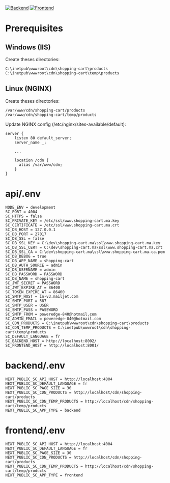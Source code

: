 [![Backend](https://github.com/aelassas/shopping-cart/actions/workflows/backend.yml/badge.svg)](https://github.com/aelassas/shopping-cart/actions/workflows/backend.yml)
[![Frontend](https://github.com/aelassas/shopping-cart/actions/workflows/frontend.yml/badge.svg)](https://github.com/aelassas/shopping-cart/actions/workflows/frontend.yml)

# Prerequisites

## Windows (IIS)

Create theses directories:

```
C:\inetpub\wwwroot\cdn\shopping-cart\products
C:\inetpub\wwwroot\cdn\shopping-cart\temp\products
```

## Linux (NGINX)

Create theses directories:

```
/var/www/cdn/shopping-cart/products
/var/www/cdn/shopping-cart/temp/products
```

Update NGINX config (/etc/nginx/sites-available/default):

```
server {
    listen 80 default_server;
    server_name _;
    
    ...
    
    location /cdn {
      alias /var/www/cdn;
    }
}
```

# api/.env

```
NODE_ENV = development
SC_PORT = 4004
SC_HTTPS = false
SC_PRIVATE_KEY = /etc/ssl/www.shopping-cart.ma.key
SC_CERTIFICATE = /etc/ssl/www.shopping-cart.ma.crt
SC_DB_HOST = 127.0.0.1
SC_DB_PORT = 27017
SC_DB_SSL = false
SC_DB_SSL_KEY = C:\dev\shopping-cart.ma\ssl\www.shopping-cart.ma.key
SC_DB_SSL_CERT = C:\dev\shopping-cart.ma\ssl\www.shopping-cart.ma.crt
SC_DB_SSL_CA = C:\dev\shopping-cart.ma\ssl\www.shopping-cart.ma.ca.pem
SC_DB_DEBUG = true
SC_DB_APP_NAME = shopping-cart
SC_DB_AUTH_SOURCE = admin
SC_DB_USERNAME = admin
SC_DB_PASSWORD = PASSWORD
SC_DB_NAME = shopping-cart
SC_JWT_SECRET = PASSWORD
SC_JWT_EXPIRE_AT = 86400
SC_TOKEN_EXPIRE_AT = 86400
SC_SMTP_HOST = in-v3.mailjet.com
SC_SMTP_PORT = 587
SC_SMTP_USER = USER
SC_SMTP_PASS = PASSWORD
SC_SMTP_FROM = poweredge-840@hotmail.com
SC_ADMIN_EMAIL = poweredge-840@hotmail.com
SC_CDN_PRODUCTS = C:\inetpub\wwwroot\cdn\shopping-cart\products
SC_CDN_TEMP_PRODUCTS = C:\inetpub\wwwroot\cdn\shopping-cart\temp\products
SC_DEFAULT_LANGUAGE = fr
SC_BACKEND_HOST = http://localhost:8002/
SC_FRONTEND_HOST = http://localhost:8001/
```

# backend/.env

```
NEXT_PUBLIC_SC_API_HOST = http://localhost:4004
NEXT_PUBLIC_SC_DEFAULT_LANGUAGE = fr
NEXT_PUBLIC_SC_PAGE_SIZE = 30
NEXT_PUBLIC_SC_CDN_PRODUCTS = http://localhost/cdn/shopping-cart/products
NEXT_PUBLIC_SC_CDN_TEMP_PRODUCTS = http://localhost/cdn/shopping-cart/temp/products
NEXT_PUBLIC_SC_APP_TYPE = backend
```

# frontend/.env

```
NEXT_PUBLIC_SC_API_HOST = http://localhost:4004
NEXT_PUBLIC_SC_DEFAULT_LANGUAGE = fr
NEXT_PUBLIC_SC_PAGE_SIZE = 30
NEXT_PUBLIC_SC_CDN_PRODUCTS = http://localhost/cdn/shopping-cart/products
NEXT_PUBLIC_SC_CDN_TEMP_PRODUCTS = http://localhost/cdn/shopping-cart/temp/products
NEXT_PUBLIC_SC_APP_TYPE = frontend
```

